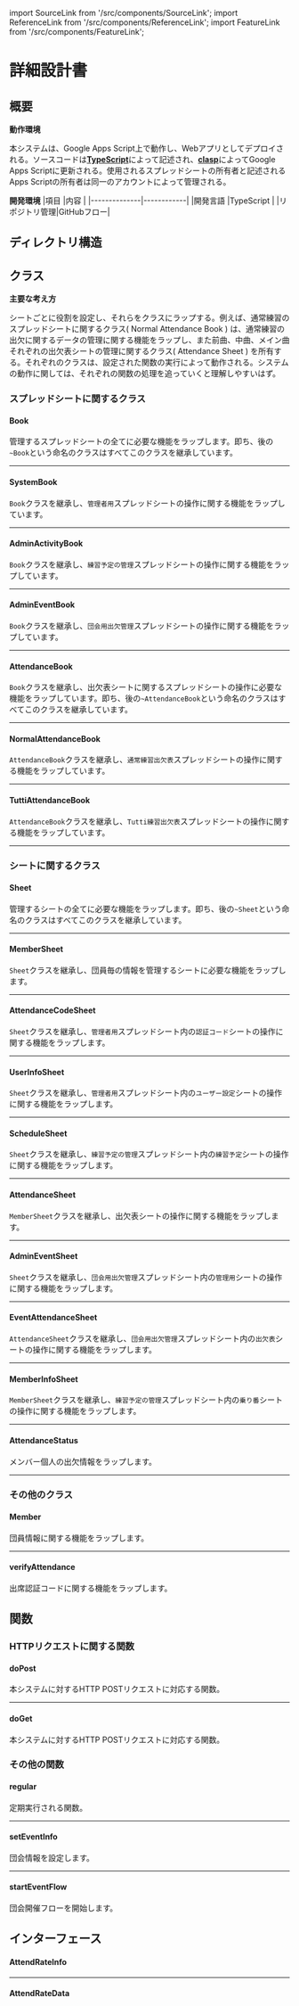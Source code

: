 import SourceLink from '/src/components/SourceLink';
import ReferenceLink from '/src/components/ReferenceLink';
import FeatureLink from '/src/components/FeatureLink';

# 詳細設計書

## 概要
**動作環境**

本システムは、Google Apps Script上で動作し、Webアプリとしてデプロイされる。ソースコードは[**TypeScript**](https://www.typescriptlang.org/ja/)によって記述され、[**clasp**](https://github.com/google/clasp)によってGoogle Apps Scriptに更新される。使用されるスプレッドシートの所有者と記述されるApps Scriptの所有者は同一のアカウントによって管理される。

**開発環境**
|項目          |内容        |
|--------------|------------|
|開発言語      |TypeScript  |
|リポジトリ管理|GitHubフロー|

## ディレクトリ構造


## クラス
**主要な考え方**

シートごとに役割を設定し、それらをクラスにラップする。例えば、通常練習のスプレッドシートに関するクラス( Normal Attendance Book ) は、通常練習の出欠に関するデータの管理に関する機能をラップし、また前曲、中曲、メイン曲それぞれの出欠表シートの管理に関するクラス( Attendance Sheet ) を所有する。それぞれのクラスは、設定された関数の実行によって動作される。システムの動作に関しては、それぞれの関数の処理を追っていくと理解しやすいはず。

### スプレッドシートに関するクラス

#### Book
管理するスプレッドシートの全てに必要な機能をラップします。即ち、後の`~Book`という命名のクラスはすべてこのクラスを継承しています。
<SourceLink href="/docs/attendance-management-system/source/class/Book"/>
<FeatureLink href="/docs/attendance-management-system/feature/class/Book"/>
<ReferenceLink href="/docs/attendance-management-system/reference/class/Book"/>

---

#### SystemBook
`Book`クラスを継承し、`管理者用`スプレッドシートの操作に関する機能をラップしています。
<SourceLink href="/docs/attendance-management-system/source/class/SystemBook"/>
<FeatureLink href="/docs/attendance-management-system/feature/class/SystemBook"/>
<ReferenceLink href="/docs/attendance-management-system/reference/class/SystemBook"/>

---

#### AdminActivityBook
`Book`クラスを継承し、`練習予定の管理`スプレッドシートの操作に関する機能をラップしています。
<SourceLink href="/docs/attendance-management-system/source/class/AdminActivityBook"/>
<FeatureLink href="/docs/attendance-management-system/feature/class/AdminActivityBook"/>
<ReferenceLink href="/docs/attendance-management-system/reference/class/AdminActivityBook"/>

---

#### AdminEventBook
`Book`クラスを継承し、`団会用出欠管理`スプレッドシートの操作に関する機能をラップしています。
<SourceLink href="/docs/attendance-management-system/source/class/AdminEventBook"/>
<FeatureLink href="/docs/attendance-management-system/feature/class/AdminEventBook"/>
<ReferenceLink href="/docs/attendance-management-system/reference/class/AdminEventBook"/>

---

#### AttendanceBook
`Book`クラスを継承し、出欠表シートに関するスプレッドシートの操作に必要な機能をラップしています。即ち、後の`~AttendanceBook`という命名のクラスはすべてこのクラスを継承しています。
<SourceLink href="/docs/attendance-management-system/source/class/AttendanceBook"/>
<FeatureLink href="/docs/attendance-management-system/feature/class/AttendanceBook"/>
<ReferenceLink href="/docs/attendance-management-system/reference/class/AttendanceBook"/>

---

#### NormalAttendanceBook
`AttendanceBook`クラスを継承し、`通常練習出欠表`スプレッドシートの操作に関する機能をラップしています。
<SourceLink href="/docs/attendance-management-system/source/class/NormalAttendanceBook"/>
<FeatureLink href="/docs/attendance-management-system/feature/class/NormalAttendanceBook"/>
<ReferenceLink href="/docs/attendance-management-system/reference/class/NormalAttendanceBook"/>

---

#### TuttiAttendanceBook
`AttendanceBook`クラスを継承し、`Tutti練習出欠表`スプレッドシートの操作に関する機能をラップしています。
<SourceLink href="/docs/attendance-management-system/source/class/TuttiAttendanceBook"/>
<FeatureLink href="/docs/attendance-management-system/feature/class/TuttiAttendanceBook"/>
<ReferenceLink href="/docs/attendance-management-system/reference/class/TuttiAttendanceBook"/>

---

### シートに関するクラス

#### Sheet
管理するシートの全てに必要な機能をラップします。即ち、後の`~Sheet`という命名のクラスはすべてこのクラスを継承しています。
<SourceLink href="/docs/attendance-management-system/source/class/Sheet"/>
<FeatureLink href="/docs/attendance-management-system/feature/class/Sheet"/>
<ReferenceLink href="/docs/attendance-management-system/reference/class/Sheet"/>

---

#### MemberSheet
`Sheet`クラスを継承し、団員毎の情報を管理するシートに必要な機能をラップします。
<SourceLink href="/docs/attendance-management-system/source/class/MemberSheet"/>
<FeatureLink href="/docs/attendance-management-system/feature/class/MemberSheet"/>
<ReferenceLink href="/docs/attendance-management-system/reference/class/MemberSheet"/>

---

#### AttendanceCodeSheet
`Sheet`クラスを継承し、`管理者用`スプレッドシート内の`認証コード`シートの操作に関する機能をラップします。
<SourceLink href="/docs/attendance-management-system/source/class/AttendanceCodeSheet"/>
<FeatureLink href="/docs/attendance-management-system/feature/class/AttendanceCodeSheet"/>
<ReferenceLink href="/docs/attendance-management-system/reference/class/AttendanceCodeSheet"/>

---

#### UserInfoSheet
`Sheet`クラスを継承し、`管理者用`スプレッドシート内の`ユーザー設定`シートの操作に関する機能をラップします。
<SourceLink href="/docs/attendance-management-system/source/class/UserInfoSheet"/>
<FeatureLink href="/docs/attendance-management-system/feature/class/UserInfoSheet"/>
<ReferenceLink href="/docs/attendance-management-system/reference/class/UserInfoSheet"/>

---

#### ScheduleSheet
`Sheet`クラスを継承し、`練習予定の管理`スプレッドシート内の`練習予定`シートの操作に関する機能をラップします。
<SourceLink href="/docs/attendance-management-system/source/class/ScheduleSheet"/>
<FeatureLink href="/docs/attendance-management-system/feature/class/ScheduleSheet"/>
<ReferenceLink href="/docs/attendance-management-system/reference/class/ScheduleSheet"/>

---

#### AttendanceSheet
`MemberSheet`クラスを継承し、出欠表シートの操作に関する機能をラップします。
<SourceLink href="/docs/attendance-management-system/source/class/AttendanceSheet"/>
<FeatureLink href="/docs/attendance-management-system/feature/class/AttendanceSheet"/>
<ReferenceLink href="/docs/attendance-management-system/reference/class/AttendanceSheet"/>

---

#### AdminEventSheet
`Sheet`クラスを継承し、`団会用出欠管理`スプレッドシート内の`管理用`シートの操作に関する機能をラップします。
<SourceLink href="/docs/attendance-management-system/source/class/AdminEventSheet"/>
<FeatureLink href="/docs/attendance-management-system/feature/class/AdminEventSheet"/>
<ReferenceLink href="/docs/attendance-management-system/reference/class/AdminEventSheet"/>

---

#### EventAttendanceSheet
`AttendanceSheet`クラスを継承し、`団会用出欠管理`スプレッドシート内の`出欠表`シートの操作に関する機能をラップします。
<SourceLink href="/docs/attendance-management-system/source/class/EventAttendanceSheet"/>
<FeatureLink href="/docs/attendance-management-system/feature/class/EventAttendanceSheet"/>
<ReferenceLink href="/docs/attendance-management-system/reference/class/EventAttendanceSheet"/>

---

#### MemberInfoSheet
`MemberSheet`クラスを継承し、`練習予定の管理`スプレッドシート内の`乗り番`シートの操作に関する機能をラップします。
<SourceLink href="/docs/attendance-management-system/source/class/MemberInfoSheet"/>
<FeatureLink href="/docs/attendance-management-system/feature/class/MemberInfoSheet"/>
<ReferenceLink href="/docs/attendance-management-system/reference/class/MemberInfoSheet"/>

---

#### AttendanceStatus
メンバー個人の出欠情報をラップします。
<SourceLink href="/docs/attendance-management-system/source/class/AttendanceStatus"/>
<FeatureLink href="/docs/attendance-management-system/feature/class/AttendanceStatus"/>
<ReferenceLink href="/docs/attendance-management-system/reference/class/AttendanceStatus"/>

---

### その他のクラス

#### Member
団員情報に関する機能をラップします。
<SourceLink href="/docs/attendance-management-system/source/class/Member"/>
<FeatureLink href="/docs/attendance-management-system/feature/class/Member"/>
<ReferenceLink href="/docs/attendance-management-system/reference/class/Member"/>

---

#### verifyAttendance
出席認証コードに関する機能をラップします。
<SourceLink href="/docs/attendance-management-system/source/class/verifyAttendance"/>
<FeatureLink href="/docs/attendance-management-system/feature/class/verifyAttendance"/>
<ReferenceLink href="/docs/attendance-management-system/reference/class/verifyAttendance"/>


## 関数

### HTTPリクエストに関する関数

#### doPost
本システムに対するHTTP POSTリクエストに対応する関数。
<SourceLink href="/docs/attendance-management-system/source/function/doPost"/>
<FeatureLink href="/docs/attendance-management-system/feature/function/doPost"/>
<ReferenceLink href="/docs/attendance-management-system/reference/function/doPost"/>

---

#### doGet
本システムに対するHTTP POSTリクエストに対応する関数。
<SourceLink href="/docs/attendance-management-system/source/function/doGet"/>
<FeatureLink href="/docs/attendance-management-system/feature/function/doGet"/>
<ReferenceLink href="/docs/attendance-management-system/reference/function/doGet"/>

### その他の関数

#### regular
定期実行される関数。
<SourceLink href="/docs/attendance-management-system/source/function/regular"/>
<FeatureLink href="/docs/attendance-management-system/feature/function/regular"/>
<ReferenceLink href="/docs/attendance-management-system/reference/function/regular"/>

---

#### setEventInfo
団会情報を設定します。
<SourceLink href="/docs/attendance-management-system/source/function/setEventInfo"/>
<FeatureLink href="/docs/attendance-management-system/feature/function/setEventInfo"/>
<ReferenceLink href="/docs/attendance-management-system/reference/function/setEventInfo"/>

---

#### startEventFlow
団会開催フローを開始します。
<SourceLink href="/docs/attendance-management-system/source/function/startEventFlow"/>
<FeatureLink href="/docs/attendance-management-system/feature/function/startEventFlow"/>
<ReferenceLink href="/docs/attendance-management-system/reference/function/startEventFlow"/>

## インターフェース

#### AttendRateInfo

<SourceLink href="/docs/attendance-management-system/source/interface/AttendRateinfo"/>
<FeatureLink href="/docs/attendance-management-system/feature/interface/AttendRateinfo"/>
<ReferenceLink href="/docs/attendance-management-system/reference/interface/AttendRateinfo"/>

---

#### AttendRateData

<SourceLink href="/docs/attendance-management-system/source/interface/AttendRateData"/>
<FeatureLink href="/docs/attendance-management-system/feature/interface/AttendRateData"/>
<ReferenceLink href="/docs/attendance-management-system/reference/interface/AttendRateData"/>